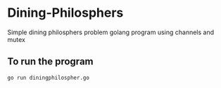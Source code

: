 # Dining-Philosphers
Simple dining philosphers problem golang program using channels and mutex 
## To run the program
`go run diningphilospher.go`
